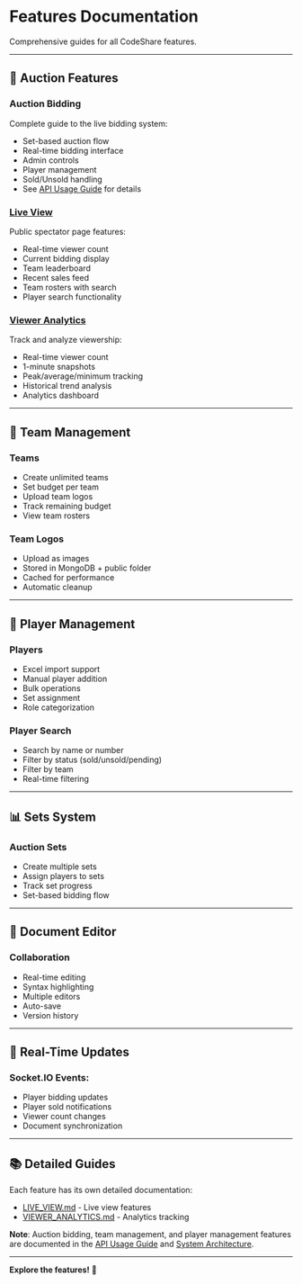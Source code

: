 # Features Documentation

Comprehensive guides for all CodeShare features.

---

## 🎯 Auction Features

### Auction Bidding
Complete guide to the live bidding system:
- Set-based auction flow
- Real-time bidding interface
- Admin controls
- Player management
- Sold/Unsold handling
- See [API Usage Guide](../03-api/API_USAGE.md) for details

### [Live View](./LIVE_VIEW.md)
Public spectator page features:
- Real-time viewer count
- Current bidding display
- Team leaderboard
- Recent sales feed
- Team rosters with search
- Player search functionality

### [Viewer Analytics](./VIEWER_ANALYTICS.md)
Track and analyze viewership:
- Real-time viewer count
- 1-minute snapshots
- Peak/average/minimum tracking
- Historical trend analysis
- Analytics dashboard

---

## 👥 Team Management

### Teams
- Create unlimited teams
- Set budget per team
- Upload team logos
- Track remaining budget
- View team rosters

### Team Logos
- Upload as images
- Stored in MongoDB + public folder
- Cached for performance
- Automatic cleanup

---

## 🎯 Player Management

### Players
- Excel import support
- Manual player addition
- Bulk operations
- Set assignment
- Role categorization

### Player Search
- Search by name or number
- Filter by status (sold/unsold/pending)
- Filter by team
- Real-time filtering

---

## 📊 Sets System

### Auction Sets
- Create multiple sets
- Assign players to sets
- Track set progress
- Set-based bidding flow

---

## 📝 Document Editor

### Collaboration
- Real-time editing
- Syntax highlighting
- Multiple editors
- Auto-save
- Version history

---

## 🔔 Real-Time Updates

### Socket.IO Events:
- Player bidding updates
- Player sold notifications
- Viewer count changes
- Document synchronization

---

## 📚 Detailed Guides

Each feature has its own detailed documentation:

- [LIVE_VIEW.md](./LIVE_VIEW.md) - Live view features
- [VIEWER_ANALYTICS.md](./VIEWER_ANALYTICS.md) - Analytics tracking

**Note**: Auction bidding, team management, and player management features are documented in the [API Usage Guide](../03-api/API_USAGE.md) and [System Architecture](../02-architecture/README.md).

---

**Explore the features!** 🚀

